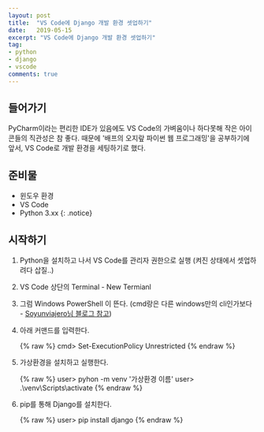 ```yaml
---
layout: post
title:  "VS Code에 Django 개발 환경 셋업하기"
date:   2019-05-15
excerpt: "VS Code에 Django 개발 환경 셋업하기"
tag:
- python
- django
- vscode
comments: true
---
```


## 들어가기

PyCharm이라는 편리한 IDE가 있음에도 VS Code의 가벼움이나 하다못해 작은 아이콘들의 직관성은 참 좋다.
때문에 '배프의 오지랖 파이썬 웹 프로그래밍'을 공부하기에 앞서, VS Code로 개발 환경을 세팅하기로 했다.

## 준비물

- 윈도우 환경
- VS Code
- Python 3.xx
{: .notice}

## 시작하기

1. Python을 설치하고 나서 VS Code를 관리자 권한으로 실행 (켜진 상태에서 셋업하려다 삽질..)
2. VS Code 상단의 Terminal - New Termianl
3. 그럼 Windows PowerShell 이 뜬다. (cmd랑은 다른 windows만의 cli인가보다 - <a href="https://m.blog.naver.com/PostView.nhn?blogId=detect1554&logNo=221145457681&proxyReferer=https%3A%2F%2Fwww.google.com%2F">Soyunviajero님 블로그 참고</a>)
4. 아래 커맨드를 입력한다.

    {% raw %}
    cmd> Set-ExecutionPolicy Unrestricted
    {% endraw %}

5. 가상환경을 설치하고 실행한다.

    {% raw %}
    user> pyhon -m venv '가상환경 이름'
    user> .\venv\Scripts\activate
    {% endraw %}

6. pip를 통해 Django를 설치한다.

    {% raw %}
    user> pip install django
    {% endraw %}